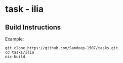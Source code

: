 # task - ilia
## Build Instructions
Example:

```shell
git clone https://github.com/Sandeep-1507/tasks.git
cd tasks/ilia
nix-build
```

